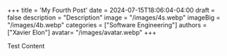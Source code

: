 +++
title = 'My Fourth Post'
date = 2024-07-15T18:06:04-04:00
draft = false
description = "Description"
image = "/images/4s.webp"
imageBig = "/images/4b.webp"
categories = ["Software Engineering"]
authors = ["Xavier Elon"]
avatar= "/images/avatar.webp"
+++

Test Content